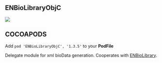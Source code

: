 ## ENBioLibraryObjC

![](https://badgen.net/badge/stable/1.3.5/blue)

## COCOAPODS

Add `pod 'ENBioLibraryObjC', '1.3.5'` to your **PodFile**

Delegate module for xml bioData generation. Cooperates with [ENBioLibrary](../ENBioLibrary/README.md).
